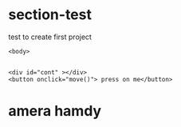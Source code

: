 # section-test
test to create first project
<html>

<head>
<link href="css-style.css" rel="stylesheet">    
    </head>
    
    
    <body>
    
        
    <div id="cont" ></div>
    <button onclick="move()"> press on me</button>
<h1>amera hamdy</h1>
    <script src="javascript.js" ></script>
    </body>
</html>
